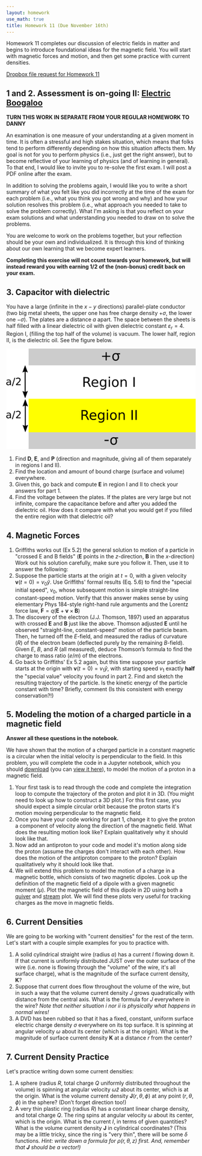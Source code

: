 ```yaml
---
layout: homework
use_math: true
title: Homework 11 (Due November 16th)
---
```


Homework 11 completes our discussion of electric fields in matter and begins to introduce foundational ideas for the magnetic field. You will start with magnetic forces and motion, and then get some practice with current densities.

[Dropbox file request for Homework 11](https://www.dropbox.com/request/CfY4RRApPizTc3XezJsb)

## 1 and 2. Assessment is on-going II: [Electric Boogaloo](https://www.youtube.com/watch?v=-O36cQ4scvM)

**TURN THIS WORK IN SEPARATE FROM YOUR REGULAR HOMEWORK TO DANNY**

An examination is one measure of your understanding at a given moment in time. It is often a stressful and high stakes situation, which means that folks tend to perform differently depending on how this situation affects them. My goal is not for you to perform physics (i.e., just get the right answer), but to become reflective of your learning of physics (and of learning in general). To that end, I would like to invite you to re-solve the first exam. I will post a PDF online after the exam.

In addition to solving the problems again, I would like you to write a short summary of what you felt like you did incorrectly at the time of the exam for each problem (i.e., what you think you got wrong and why) and how your solution resolves this problem (i.e., what approach you needed to take to solve the problem correctly). What I'm asking is that you reflect on your exam solutions and what understanding you needed to draw on to solve the problems.

You are welcome to work on the problems together, but your reflection should be your own and individualized. It is through this kind of thinking about our own learning that we become expert learners.

**Completing this exercise will not count towards your homework, but will instead reward you with earning 1/2 of the (non-bonus) credit back on your exam.**

## 3. Capacitor with dielectric

You have a large (infinite in the $x-y$ directions) parallel-plate conductor (two big metal sheets, the upper one has free charge density $+\sigma$, the lower one $-\sigma$). The plates are a distance $a$ apart. The space between the sheets is half filled with a linear dielectric oil with given dielectric constant $\varepsilon_r = 4$. Region  I, (filling the top half of the volume) is vacuum. The lower half, region II, is the dielectric oil. See the figure below.

![Capacitor with Dielectric Oil](./images/hw8/cap_w_dielectric.png)


1. Find $\mathbf{D}$, $\mathbf{E}$, and $\mathbf{P}$ (direction and magnitude, giving all of them separately in regions I and II).
2. Find the location and amount of bound charge (surface and volume) everywhere.
3. Given this, go back and compute $\mathbf{E}$ in region I and II  to check your answers for part 1.
4. Find the voltage between the plates. If the plates are very large but not infinite, compare the capacitance before and after you added the dielectric oil. How does it compare with what you would get if you filled the entire region with that dielectric oil?

## 4. Magnetic Forces
1. Griffiths works out (Ex 5.2) the general solution to motion of a particle in "crossed E and B fields" ($\mathbf{E}$ points in the $z$-direction, $\mathbf{B}$ in the $x$-direction) Work out his solution carefully, make sure you follow it. Then, use it to answer the following:
2. Suppose the particle starts at the origin at $t=0$, with a given velocity $\mathbf{v}(t=0) = v_0\hat{y}$. Use Griffiths' formal results (Eq. 5.6) to find the "special initial speed", $v_0$, whose subsequent motion is simple straight-line constant-speed motion. Verify that this answer makes sense by using elementary Phys 184-style right-hand rule arguments and the Lorentz force law, $\mathbf{F} = q (\mathbf{E} + \mathbf{v} \times \mathbf{B})$
3. The discovery of the electron (J.J. Thomson, 1897) used an apparatus with crossed $\mathbf{E}$ and $\mathbf{B}$ just like the above. Thomson adjusted $\mathbf{E}$ until he observed "straight-line, constant-speed" motion of the particle beam. Then, he turned off the $E$-field, and measured the radius of curvature ($R$) of the electron beam (deflected purely by the remaining $B$-field). Given $E$, $B$, and $R$ (all measured), deduce Thomson’s formula to find the charge to mass ratio ($e/m$) of the electrons.
4. Go back to Griffiths' Ex 5.2 again, but this time suppose your particle starts at the origin with $\mathbf{v}(t=0) = v_1\hat{y}$, with starting speed $v_1$ exactly **half** the "special value" velocity you found in part 2.  Find and sketch the resulting trajectory of the particle. Is the kinetic energy of the particle constant with time? Briefly, comment (Is this consistent with energy conservation?!)


## 5. Modeling the motion of a charged particle in a magnetic field

**Answer all these questions in the notebook.**

We have shown that the motion of a charged particle in a constant magnetic is a circular when the initial velocity is perpendicular to the field. In this problem, you will complete the code in a Jupyter notebook, which you should [download](../jupyter/HW11-MotionOfChargeInMagneticField.ipynb) (you can [view it here](https://github.com/dannycab/phy481msu_f2018/blob/master/jupyter/HW11-MotionOfChargeInMagneticField.ipynb)), to model the motion of a proton in a magnetic field.

1. Your first task is to read through the code and complete the integration loop to compute the trajectory of the proton and plot it in 3D. (You might need to look up how to construct a 3D plot.) For this first case, you should expect a simple circular orbit because the proton starts it's motion moving perpendicular to the magnetic field.
2. Once you have your code working for part 1, change it to give the proton a component of velocity along the direction of the magnetic field. What does the resulting motion look like? Explain qualitatively why it should look like that.
3. Now add an antiproton to your code and model it's motion along side the proton (assume the charges don't interact with each other). How does the motion of the antiproton compare to the proton? Explain qualitatively why it should look like that.
4. We will extend this problem to model the motion of a charge in a magnetic bottle, which consists of two magnetic dipoles. Look up the definition of the magnetic field of a dipole with a given magnetic moment ($\mu$). Plot the magnetic field of this dipole in 2D using both a [quiver](https://matplotlib.org/examples/pylab_examples/quiver_demo.html) and [stream](https://matplotlib.org/devdocs/gallery/images_contours_and_fields/plot_streamplot.html) plot. We will find these plots very useful for tracking charges as the move in magnetic fields.

## 6. Current Densities

We are going to be working with "current densities" for the rest of the term. Let's start with a couple simple examples for you to practice with.

1. A solid cylindrical straight wire (radius $a$) has a current $I$ flowing down it. If that current is uniformly distributed JUST over the outer surface of the wire (i.e. none is flowing through the "volume" of the wire, it's all surface charge), what is the magnitude of the surface current density, $\mathbf{K}$?
2. Suppose that current does flow throughout the volume of the wire, but in such a way that the volume current density $J$ grows quadratically with distance from the central axis. What is the formula for $J$ everywhere in the wire? *Note that neither situation i nor ii is physically what happens in normal wires!*
3. A DVD has been rubbed so that it has a fixed, constant, uniform surface electric charge density $\sigma$ everywhere on its top surface. It is spinning at angular velocity $\omega$ about its center (which is at the origin). What is the magnitude of surface current density $\mathbf{K}$ at a distance $r$ from the center?

## 7. Current Density Practice

Let's practice writing down some current densities:

1. A sphere (radius $R$, total charge $Q$ uniformly distributed throughout the volume) is spinning at angular velocity $\omega \hat{z}$ about its center, which is at the origin. What is the volume current density $\mathbf{J}(r, \theta, \phi)$ at any point $(r, \theta, \phi)$ in the sphere? (Don’t forget direction too!)
2. A very thin plastic ring (radius $R$) has a constant linear charge density, and total charge $Q$. The ring spins at angular velocity $\omega$ about its center, which is the origin. What is the current $I$, in terms of given quantities? What is the volume current density $\mathbf{J}$ in cylindrical coordinates? (This may be a little tricky, since the ring is "very thin", there will be some $\delta$ functions. *Hint: write down a formula for $\rho(r,\theta,z)$ first. And, remember that $\mathbf{J}$ should be a vector!)*
